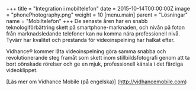 +++
title = "Integration i mobiltelefon"
date = 2015-10-14T00:00:00Z
image = "phonePhotography.png"
weight = 10
[menu.main]
parent = "Lösningar"
name = "Mobiltelefon"
+++
De senaste åren har en snabb teknologiförbättring skett på smartphone-marknaden, och nivån på foton från marknadsledande telefoner kan nu komma nära professionell nivå. Tyvärr har kvalitet och prestanda för videoinspelning har halkat efter.

Vidhance® kommer låta videoinspelning göra samma snabba och revolutionerande steg framåt som skett inom stillbildsfotografi genom att ta bort oönskade rörelser och ge en mjuk, professionell känsla i det färdiga videoklippet.
<!--more-->
[Läs mer om Vidhance Mobile (på engelska)] (http://vidhancemobile.com)
